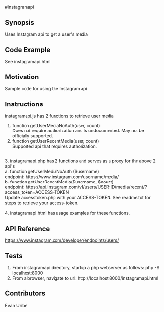 #instagramapi

## Synopsis
Uses Instagram api to get a user's media

## Code Example
See instagramapi.html

## Motivation
Sample code for using the Instagram api

## Instructions
instagramapi.js has 2 functions to retrieve user media<br>
1. function getUserMediaNoAuth(user, count)<br> 
   Does not require authorization and is undocumented. May not be officially supported. <br>
2. function getUserRecentMedia(user, count)  <br>
  Supported api that requires authorization.  <br>
 <br>
3. instagramapi.php has 2 functions and serves as a proxy for the above 2 api's <br>
a. function getUserMediaNoAuth ($username)  <br>
   endpoint: https://www.instagram.com/username/media/ <br>
b. function getUserRecentMedia($username, $count) <br>
  endpoint: https://api.instagram.com/v1/users/USER-ID/media/recent/?access_token=ACCESS-TOKEN <br>
  Update accesstoken.php with your ACCESS-TOKEN. See readme.txt for steps to retrieve your access-token. <br>
 <br>
4. instagramapi.html has usage examples for these functions. <br>
   


## API Reference
https://www.instagram.com/developer/endpoints/users/

## Tests
1. From instagramapi directory, startup a php webserver as follows:
php -S localhost:8000
2. From a browser, navigate to url: http://localhost:8000/instagramapi.html

## Contributors
Evan Uribe

